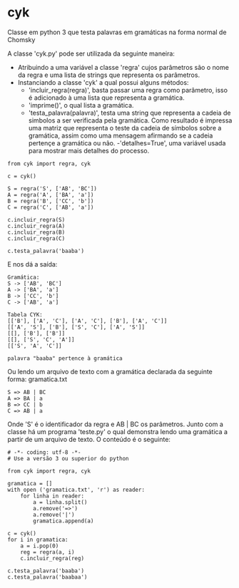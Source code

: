 # cyk
Classe em python 3 que testa palavras em gramáticas na forma normal de Chomsky

A classe 'cyk.py' pode ser utilizada da seguinte maneira:
- Atribuindo a uma variável a classe 'regra' cujos parâmetros são o nome da regra e uma lista de strings que representa os parâmetros. 
- Instanciando a classe 'cyk' a qual possui alguns métodos:
  - 'incluir_regra(regra)', basta passar uma regra como parâmetro, isso é adicionado à uma lista que representa a gramática.
  - 'imprime()', o qual lista a gramática.
  - 'testa_palavra(palavra)', testa uma string que representa a cadeia de simbolos a ser verificada pela gramática. Como resultado é impressa uma matriz que representa o teste da cadeia de símbolos sobre a gramática, assim como uma mensagem afirmando se a cadeia pertençe a gramática ou não.
  -'detalhes=True', uma variável usada para mostrar mais detalhes do processo.

```
from cyk import regra, cyk

c = cyk()

S = regra('S', ['AB', 'BC'])
A = regra('A', ['BA', 'a'])
B = regra('B', ['CC', 'b'])
C = regra('C', ['AB', 'a'])

c.incluir_regra(S)
c.incluir_regra(A)
c.incluir_regra(B)
c.incluir_regra(C)

c.testa_palavra('baaba')
```

E nos dá a saída:

```
Gramática:
S -> ['AB', 'BC']
A -> ['BA', 'a']
B -> ['CC', 'b']
C -> ['AB', 'a']

Tabela CYK:
[['B'], ['A', 'C'], ['A', 'C'], ['B'], ['A', 'C']]
[['A', 'S'], ['B'], ['S', 'C'], ['A', 'S']]
[[], ['B'], ['B']]
[[], ['S', 'C', 'A']]
[['S', 'A', 'C']]

palavra "baaba" pertence à gramática
```
Ou lendo um arquivo de texto com a gramática declarada da seguinte forma:
gramatica.txt

```
S => AB | BC
A => BA | a
B => CC | b
C => AB | a
```
Onde 'S' é o identificador da regra e AB | BC os parâmetros.
Junto com a classe há um programa 'teste.py' o qual demonstra lendo uma gramática a partir de um arquivo de texto. O conteúdo é o seguinte:
```
# -*- coding: utf-8 -*-
# Use a versão 3 ou superior do python

from cyk import regra, cyk

gramatica = []
with open ('gramatica.txt', 'r') as reader:
    for linha in reader:
        a = linha.split()
        a.remove('=>')
        a.remove('|')
        gramatica.append(a)

c = cyk()
for i in gramatica:
    a = i.pop(0)
    reg = regra(a, i)
    c.incluir_regra(reg)

c.testa_palavra('baaba')   
c.testa_palavra('baabaa')  
```

